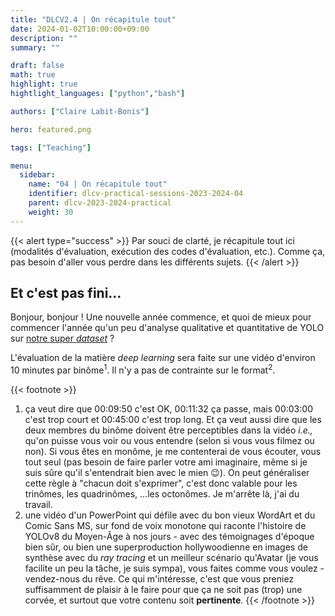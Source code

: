 ```yaml
---
title: "DLCV2.4 | On récapitule tout"
date: 2024-01-02T10:00:00+09:00
description: ""
summary: ""

draft: false
math: true 
highlight: true
hightlight_languages: ["python","bash"]

authors: ["Claire Labit-Bonis"]

hero: featured.png

tags: ["Teaching"]

menu:
  sidebar:
    name: "04 | On récapitule tout"
    identifier: dlcv-practical-sessions-2023-2024-04
    parent: dlcv-2023-2024-practical
    weight: 30
---
```


{{< alert type="success" >}}
Par souci de clarté, je récapitule tout ici (modalités d'évaluation, exécution des codes d'évaluation, etc.). Comme ça, pas besoin d'aller vous perdre dans les différents sujets.
{{< /alert >}}


## Et c'est pas fini... 

Bonjour, bonjour ! Une nouvelle année commence, et quoi de mieux pour commencer l'année qu'un peu d'analyse qualitative et quantitative de YOLO sur [notre super *dataset*](https://clairelabitbonis.github.io/posts/teaching/deep_learning_for_cv/practical_sessions_dlcv/2023-2024/03_lets_see/#il-est-tres-beau-le-dataset) ? 

L'évaluation de la matière *deep learning* sera faite sur une vidéo d'environ 10 minutes par binôme<sup>1</sup>. Il n'y a pas de contrainte sur le format<sup>2</sup>.


{{< footnote >}}
1. ça veut dire que 00:09:50 c'est OK, 00:11:32 ça passe, mais 00:03:00 c'est trop court et 00:45:00 c'est trop long. Et ça veut aussi dire que les deux membres du binôme doivent être perceptibles dans la vidéo *i.e.,* qu'on puisse vous voir ou vous entendre (selon si vous vous filmez ou non). Si vous êtes en monôme, je me contenterai de vous écouter, vous tout seul (pas besoin de faire parler votre ami imaginaire, même si je suis sûre qu'il s'entendrait bien avec le mien :wink:). On peut généraliser cette règle à "chacun doit s'exprimer", c'est donc valable pour les trinômes, les quadrinômes, ...les octonômes. Je m'arrête là, j'ai du travail.
2. une vidéo d'un PowerPoint qui défile avec du bon vieux WordArt et du Comic Sans MS, sur fond de voix monotone qui raconte l'histoire de YOLOv8 du Moyen-Âge à nos jours - avec des témoignages d'époque bien sûr, ou bien une superproduction hollywoodienne en images de synthèse avec du *ray tracing* et un meilleur scénario qu'Avatar (je vous facilite un peu la tâche, je suis sympa), vous faites comme vous voulez - vendez-nous du rêve. Ce qui m'intéresse, c'est que vous preniez suffisamment de plaisir à le faire pour que ça ne soit pas (trop) une corvée, et surtout que votre contenu soit __pertinente__.
{{< /footnote >}}




